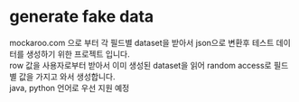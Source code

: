 # generate fake data

mockaroo.com 으로 부터 각 필드별 dataset을 받아서 json으로 변환후 테스트 데이터를 생성하기 위한 프로젝트 입니다. <br/>
row 값을 사용자로부터 받아서 이미 생성된 dataset을 읽어 random access로 필드별 값을 가지고 와서 생성합니다. <br/>
java, python 언어로 우선 지원 예정
